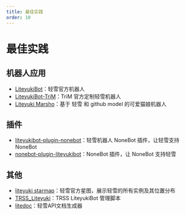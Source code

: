 ```yaml
---
title: 最佳实践
order: 10
---
```


# 最佳实践

## 机器人应用
- [LiteyukiBot](https://github.com/LiteyukiStudio/LiteyukiBot)：轻雪官方机器人
- [LiteyukiBot-TriM](https://github.com/TriM-Organization/LiteyukiBot-TriM)：TriM 官方定制轻雪机器人
- [Liteyuki Marsho](https://git.liteyuki.icu/LiteyukiStudio/marsho-alpha)：基于 轻雪 和 github model 的可爱猫娘机器人

## 插件
- [liteyukibot-plugin-nonebot](https://github.com/LiteyukiStudio/liteyukibot-plugin-nonebot)：轻雪机器人 NoneBot 插件，让轻雪支持 NoneBot
- [nonebot-plugin-liteyukibot](https://github.com/LiteyukiStudio/nonebot-plugin-liteyukibot)：NoneBot 插件，让 NoneBot 支持轻雪

## 其他
- [liteyuki starmap](https://starmap.liteyuki.icu)：轻雪官方星图，展示轻雪的所有实例及其位置分布
- [TRSS_Liteyuki](https://timerainstarsky.github.io/TRSS_Liteyuki/)：TRSS LiteyukiBot 管理脚本
- [litedoc](https://github.com/LiteyukiStudio/litedoc)：轻雪API文档生成器